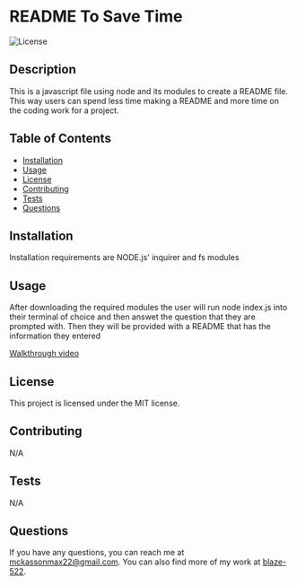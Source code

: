   # README To Save Time
  
  ![License](https://img.shields.io/badge/License-MIT-blue.svg)
  
  ## Description
  This is a javascript file using node and its modules to create a README file. This way users can spend less time making a README and more time on the coding work for a project.
  
  ## Table of Contents
  - [Installation](#installation)
  - [Usage](#usage)
  - [License](#license)
  - [Contributing](#contributing)
  - [Tests](#tests)
  - [Questions](#questions)
  
  ## Installation
  Installation requirements are NODE.js' inquirer and fs modules
  
  ## Usage
  After downloading the required modules the user will run node index.js into their terminal of choice and then answet the question that they are prompted with. Then they will be provided with a README that has the information they entered 

  [Walkthrough video](https://youtu.be/wAdtzCb9DqE)
  
  ## License
  This project is licensed under the MIT license.
  
  ## Contributing
  N/A
  
  ## Tests
  N/A
  
  ## Questions
  If you have any questions, you can reach me at [mckassonmax22@gmail.com](mailto:mckassonmax22@gmail.com). You can also find more of my work at [blaze-522](https://github.com/blaze-522).
    
